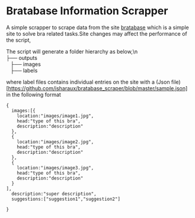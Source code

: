 # Bratabase Information Scrapper

A simple scrapper to scrape data from the site [bratabase](https://www.bratabase.com/) which is a simple site to solve bra related tasks.Site changes may affect the performance of the script,

The script will generate a folder hierarchy as below,\n  
├── outputs                 
    &nbsp;&nbsp;&nbsp;├── images                    
    &nbsp;&nbsp;&nbsp;├── labels

where label files contains individual entries on the site with a (Json file)[https://github.com/isharaux/bratabase_scraper/blob/master/sample.json] in the following format
```
{
  images:[{
    location:"images/image1.jpg",
    head:"type of this bra",
    description:"description"
  },
  {
    location:"images/image2.jpg",
    head:"type of this bra",
    description:"description"
  },
  {
    location:"images/image3.jpg",
    head:"type of this bra",
    description:"description"
  }
],
  description:"super description",
  suggestions:["suggestion1","suggestion2"]

}
```
